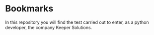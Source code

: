# Bookmarks
In this repository you will find the test carried out to enter, as a python developer, the company Keeper Solutions.
